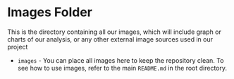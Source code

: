 # Images Folder

This is the directory containing all our images, which will include graph or charts of our analysis, or any other external image sources used in our project 

- `images` - You can place all images here to keep the repository clean. To see how to use images, refer to the main `README.md` in the root directory.

